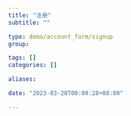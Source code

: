 ```yaml
---
title: "注册"
subtitle: ""

type: demo/account_form/signup
group:

tags: []
categories: []

aliases:

date: "2023-03-28T00:00:28+08:00"

---
```


